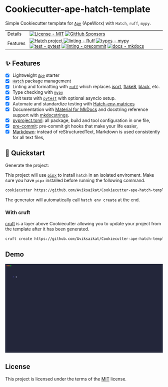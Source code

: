 # Cookiecutter-ape-hatch-template
Simple Cookiecutter template for [`Ape`](https://github.com/ApeWorX/ape) (ApeWorx) with `Hatch`, `ruff`, `mypy`.



|         |                                    |
|---------|------------------------------------|
| Details | [![License - MIT][MIT-image]][MIT-link] [![GitHub Sponsors][sponsor-image]][sponsor-link] |
| Features | [![Hatch project][hatch-image]][hatch-link] [![linting - Ruff][ruff-image]][ruff-link] [![types - mypy][mypy-image]][mypy-link] [![test - pytest][pytest-image]][pytest-link] [![linting - precommit][precommit-image]][precommit-link] [![docs - mkdocs][mkdocs-image]][mkdocs-link] |



## ✨ Features

* [X] Lightweight [`Ape`](https://github.com/ApeWorX/ape) starter
* [X] [`Hatch`](https://hatch.pypa.io/latest/install/) package management
* [X] Linting and formatting with [`ruff`](https://github.com/charliermarsh/ruff) which replaces [isort], [flake8], [black], etc.
* [X] Type checking with [`mypy`](https://github.com/python/mypy)
* [X] Unit tests with [`pytest`](https://github.com/pytest-dev/pytest) with optional asyncio setup.
* [X] Automate and standardize testing with [Hatch-env-matrices]
* [X] Documentation with [Material for MkDocs](https://squidfunk.github.io/mkdocs-material/) and docstring reference support with [mkdocstrings](https://mkdocstrings.github.io/).
* [X] [pyproject.toml]: all package, build and tool configuration in one file,
* [X] [pre-commit]: pre-commit git hooks that make your life easier,
* [X] [Markdown]: instead of reStructuredText, Markdown is used consistently for all text files,

## 💫 Quickstart

Generate the project:

This project will use [`pipx`](https://github.com/pypa/pipx) to install `hatch` in an isolated enviroment. Make sure you have `pipx` installed before running the following command.

```bash
cookiecutter https://github.com/Aviksaikat/Cookiecutter-ape-hatch-template
```

The generator will automatically call `hatch env create` at the end.


### With cruft

[cruft](https://github.com/cruft/cruft) is a layer above Cookiecutter allowing you to update your project from the template after it has been generated.

```bash
cruft create https://github.com/Aviksaikat/Cookiecutter-ape-hatch-template
```

## Demo
![](./media/demo.gif)


## License

This project is licensed under the terms of the [MIT](https://github.com/Aviksaikat/Cookiecutter-ape-hatch-template/blob/main/LICENSE) license.



[cookiecutter]: https://cookiecutter.readthedocs.io/
[Hatch-env-matrices]: https://hatch.pypa.io/dev/config/environment/advanced/#matrix
[cookiecutter-pypackage]: https://github.com/audreyfeldroy/cookiecutter-pypackage
[pre-commit]: https://pre-commit.com/
[mkdocs]: https://www.mkdocs.org/
[Markdown]: https://www.markdownguide.org/
[flake8]: https://pypi.org/project/flake8/
[isort]: https://pycqa.github.io/isort/
[pytest]: https://docs.pytest.org/
[mypy]: https://mypy-lang.org/
[black]: https://black.readthedocs.io/
[ruff]: https://beta.ruff.rs/
[pyproject.toml]: https://hatch.pypa.io/latest/config/metadata/
[`README.md`]: https://github.com/aviksaikat/the-hatchlor-demo

[Tests-image]: https://github.com/aviksaikat/the-hatchlor/actions/workflows/run-tests.yml/badge.svg?branch=main
[Tests-link]: https://github.com/aviksaikat/the-hatchlor/actions/workflows/run-tests.yml
[hatch-image]: https://img.shields.io/badge/%F0%9F%A5%9A-hatch-4051b5.svg
[hatch-link]: https://github.com/pypa/hatch
[ruff-image]: https://img.shields.io/endpoint?url=https://raw.githubusercontent.com/astral-sh/ruff/main/assets/badge/v2.json
[ruff-link]: https://github.com/charliermarsh/ruff
[mypy-image]: https://img.shields.io/badge/Types-mypy-blue.svg
[mypy-link]: https://mypy-lang.org/
[pytest-image]: https://img.shields.io/badge/Pytest-0A9EDC.svg?style=flat&logo=Pytest&logoColor=white
[pytest-link]:  https://docs.pytest.org/
[mkdocs-image]: https://img.shields.io/badge/Docs-mkdocs-blue.svg
[mkdocs-link]: https://www.mkdocs.org/
[precommit-image]: https://img.shields.io/badge/pre--commit-enabled-brightgreen?logo=pre-commit&logoColor=white
[precommit-link]:  https://pre-commit.com/
[MIT-image]: https://img.shields.io/badge/License-MIT-9400d3.svg
[MIT-link]: LICENSE
[sponsor-image]: https://img.shields.io/static/v1?label=Sponsor&message=%E2%9D%A4&logo=GitHub&color=ff69b4
[sponsor-link]: https://github.com/sponsors/aviksaikat